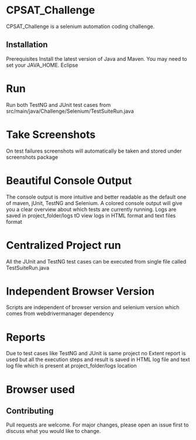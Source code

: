 # CPSAT_Challenge

CPSAT_Challenge is a selenium automation coding challenge.

## Installation

Prerequisites
Install the latest version of Java and Maven.
You may need to set your JAVA_HOME.
Eclipse

# Run
Run both TestNG and JUnit test cases from src/main/java/Challenge/Selenium/TestSuiteRun.java


# Take Screenshots
On test failures screenshots will automatically be taken and stored under screenshots package

# Beautiful Console Output
The console output is more intuitive and better readable as the default one of maven, jUnit, TestNG and Selenium. A colored console output will give you a clear overview about which tests are currently running.
Logs are saved in project_folder/logs tO view logs in HTML format and text files format 

# Centralized Project run
All the JUnit and TestNG test cases can be executed from single file called TestSuiteRun.java

# Independent Browser Version
Scripts are independent of browser version and selenium version which comes from webdrivermanager dependency

# Reports 
Due to test cases like TestNG and JUnit is same project no Extent report is used but all the execution steps and result is saved in HTML log file and text log file which is present at project_folder/logs location

# Browser used

## Contributing
Pull requests are welcome. For major changes, please open an issue first to discuss what you would like to change.

